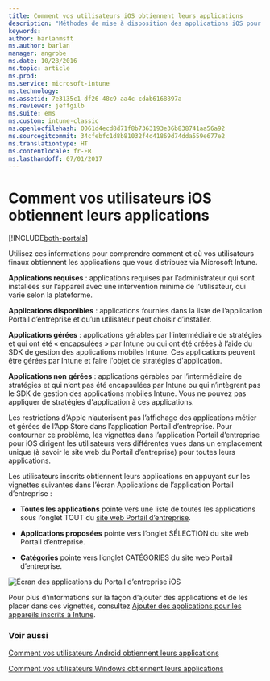```yaml
---
title: Comment vos utilisateurs iOS obtiennent leurs applications
description: "Méthodes de mise à disposition des applications iOS pour les utilisateurs finaux"
keywords: 
author: barlanmsft
ms.author: barlan
manager: angrobe
ms.date: 10/28/2016
ms.topic: article
ms.prod: 
ms.service: microsoft-intune
ms.technology: 
ms.assetid: 7e3135c1-df26-48c9-aa4c-cdab6168897a
ms.reviewer: jeffgilb
ms.suite: ems
ms.custom: intune-classic
ms.openlocfilehash: 0061d4ecd8d71f8b7363193e36b838741aa56a92
ms.sourcegitcommit: 34cfebfc1d8b81032f4d41869d74dda559e677e2
ms.translationtype: HT
ms.contentlocale: fr-FR
ms.lasthandoff: 07/01/2017
---
```

# <a name="how-your-ios-users-get-their-apps"></a>Comment vos utilisateurs iOS obtiennent leurs applications

[!INCLUDE[both-portals](./includes/note-for-both-portals.md)]

Utilisez ces informations pour comprendre comment et où vos utilisateurs finaux obtiennent les applications que vous distribuez via Microsoft Intune.

**Applications requises** : applications requises par l’administrateur qui sont installées sur l’appareil avec une intervention minime de l’utilisateur, qui varie selon la plateforme.

**Applications disponibles** : applications fournies dans la liste de l’application Portail d’entreprise et qu’un utilisateur peut choisir d’installer.

**Applications gérées** : applications gérables par l’intermédiaire de stratégies et qui ont été « encapsulées » par Intune ou qui ont été créées à l’aide du SDK de gestion des applications mobiles Intune. Ces applications peuvent être gérées par Intune et faire l'objet de stratégies d'application.

**Applications non gérées** : applications gérables par l’intermédiaire de stratégies et qui n’ont pas été encapsulées par Intune ou qui n’intègrent pas le SDK de gestion des applications mobiles Intune. Vous ne pouvez pas appliquer de stratégies d'application à ces applications.

Les restrictions d’Apple n’autorisent pas l’affichage des applications métier et gérées de l’App Store dans l’application Portail d’entreprise. Pour contourner ce problème, les vignettes dans l’application Portail d’entreprise pour iOS dirigent les utilisateurs vers différentes vues dans un emplacement unique (à savoir le site web du Portail d’entreprise) pour toutes leurs applications.

Les utilisateurs inscrits obtiennent leurs applications en appuyant sur les vignettes suivantes dans l’écran Applications de l’application Portail d’entreprise :

- **Toutes les applications** pointe vers une liste de toutes les applications sous l’onglet TOUT du [site web Portail d’entreprise](https://portal.manage.microsoft.com).

- **Applications proposées** pointe vers l’onglet SÉLECTION du site web Portail d’entreprise.

- **Catégories** pointe vers l’onglet CATÉGORIES du site web Portail d’entreprise.


![Écran des applications du Portail d’entreprise iOS](./media/ios-cp-app-main-apps-screen.png)

Pour plus d’informations sur la façon d’ajouter des applications et de les placer dans ces vignettes, consultez [Ajouter des applications pour les appareils inscrits à Intune](/intune-classic/deploy-use/add-apps-for-mobile-devices-in-microsoft-intune.md).

### <a name="see-also"></a>Voir aussi
[Comment vos utilisateurs Android obtiennent leurs applications](end-user-apps-android.md)

[Comment vos utilisateurs Windows obtiennent leurs applications](end-user-apps-windows.md)
